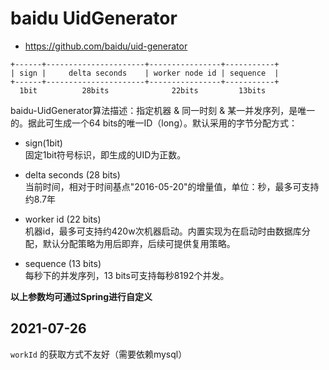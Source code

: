# baidu UidGenerator
- <https://github.com/baidu/uid-generator>


```text
+------+----------------------+----------------+-----------+
| sign |     delta seconds    | worker node id | sequence  |
+------+----------------------+----------------+-----------+
  1bit          28bits              22bits         13bits
```
baidu-UidGenerator算法描述：指定机器 & 同一时刻 & 某一并发序列，是唯一的。据此可生成一个64 bits的唯一ID（long）。默认采用的字节分配方式：

* sign(1bit)  
  固定1bit符号标识，即生成的UID为正数。

* delta seconds (28 bits)  
  当前时间，相对于时间基点"2016-05-20"的增量值，单位：秒，最多可支持约8.7年

* worker id (22 bits)  
  机器id，最多可支持约420w次机器启动。内置实现为在启动时由数据库分配，默认分配策略为用后即弃，后续可提供复用策略。

* sequence (13 bits)  
  每秒下的并发序列，13 bits可支持每秒8192个并发。

**以上参数均可通过Spring进行自定义**

## 2021-07-26
`workId` 的获取方式不友好（需要依赖mysql）